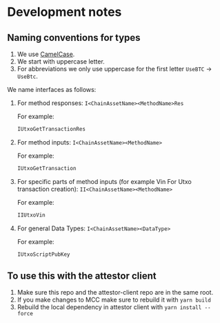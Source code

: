 # Development notes

## Naming conventions for types

1. We use [CamelCase](https://en.wikipedia.org/wiki/Camel_case).
2. We start with uppercase letter.
3. For abbreviations we only use uppercase for the first letter `UseBTC` -> `UseBtc`.

We name interfaces as follows:

1. For method responses: ``I<ChainAssetName><MethodName>Res``

   For example:

   ``` javascript
   IUtxoGetTransactionRes
   ```

2. For method inputs: ``I<ChainAssetName><MethodName>``

   For example:

   ``` javascript
   IUtxoGetTransaction
   ```

3. For specific parts of method inputs (for example Vin For Utxo transaction creation): ``II<ChainAssetName><MethodName>``

   For example:

   ```  javascript
   IIUtxoVin
   ```

4. For general Data Types: ``I<ChainAssetName><DataType>``

   For example:

   ``` javascript
   IUtxoScriptPubKey
   ```

## To use this with the attestor client

1. Make sure this repo and the attestor-client repo are in the same root.
2. If you make changes to MCC make sure to rebuild it with `yarn build`
3. Rebuild the local dependency in attestor client with `yarn install --force`

